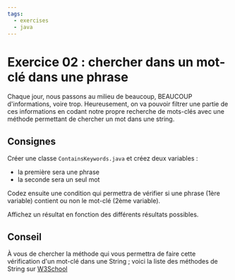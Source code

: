 ```yaml
---
tags:
  - exercises
  - java
---
```


# Exercice 02 : chercher dans un mot-clé dans une phrase

Chaque jour, nous passons au milieu de beaucoup, BEAUCOUP d'informations, voire trop. Heureusement, on va pouvoir filtrer une partie de ces informations en codant notre propre recherche de mots-clés avec une méthode permettant de chercher un mot dans une string.

## Consignes

Créer une classe `ContainsKeywords.java` et créez deux variables :

- la première sera une phrase
- la seconde sera un seul mot

Codez ensuite une condition qui permettra de vérifier si une phrase (1ère variable) contient ou non le mot-clé (2ème variable).

Affichez un résultat en fonction des différents résultats possibles.

## Conseil

À vous de chercher la méthode qui vous permettra de faire cette vérification d'un mot-clé dans une String ; voici la liste des méthodes de String sur [W3School](https://www.w3schools.com/java/java_ref_string.asp)
